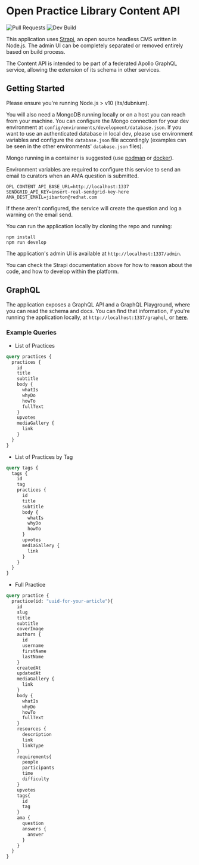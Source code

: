 # Open Practice Library Content API

![Pull Requests](https://github.com/openpracticelibrary/opl-content-api/workflows/Pull%20Requests/badge.svg)
![Dev Build](https://github.com/openpracticelibrary/opl-content-api/workflows/Content%20API%20Dev%20Build/badge.svg)

This application uses [Strapi](https://strapi.io/documentation/3.0.0-beta.x), an open source headless CMS written in Node.js.  The admin UI can be completely separated or removed entirely based on build process.

The Content API is intended to be part of a federated Apollo GraphQL service, allowing the extension of its schema in other services.

## Getting Started

Please ensure you're running Node.js > v10 (lts/dubnium).

You will also need a MongoDB running locally or on a host you can reach from your machine.  You can configure the Mongo connection for your dev environment at `config/environments/development/database.json`.  If you want to use an authenticated database in local dev, please use environment variables and configure the `database.json` file accordingly (examples can be seen in the other environments' `database.json` files).

Mongo running in a container is suggested (use [podman](https://podman.io/getting-started/installation) or [docker](https://docs.docker.com/get-docker/)).

Environment variables are required to configure this service to send an email to curators when an AMA question is submitted.  
```
OPL_CONTENT_API_BASE_URL=http://localhost:1337
SENDGRID_API_KEY=insert-real-sendgrid-key-here
AMA_DEST_EMAIL=jibarton@redhat.com
```
If these aren't configured, the service will create the question and log a warning on the email send.

You can run the application locally by cloning the repo and running:
```
npm install
npm run develop
```
The application's admin UI is available at `http://localhost:1337/admin`.

You can check the Strapi documentation above for how to reason about the code, and how to develop within the platform.

## GraphQL

The application exposes a GraphQL API and a GraphQL Playground, where you can read the schema and docs.  You can find that information, if you're running the application locally, at `http://localhost:1337/graphql`, or [here](http://opl-content-api-opl-dev.apps.s44.core.rht-labs.com/graphql).

### Example Queries
- List of Practices
```graphql
query practices {
  practices {
    id
    title
    subtitle
    body {
      whatIs
      whyDo
      howTo
      fullText
    }
    upvotes
    mediaGallery {
      link
    }
  }
}
```
- List of Practices by Tag
```graphql
query tags {
  tags {
    id
    tag
    practices {
      id
      title
      subtitle
      body {
        whatIs
        whyDo
        howTo
      }
      upvotes
      mediaGallery {
        link
      }
    }
  }
}
```
- Full Practice
```graphql
query practice {
  practice(id: "uuid-for-your-article"){
    id
    slug
    title
    subtitle
    coverImage
    authors {
      id
      username
      firstName
      lastName
    }
    createdAt
    updatedAt
    mediaGallery {
      link
    }
    body {
      whatIs
      whyDo
      howTo
      fullText
    }
    resources {
      description
      link
      linkType
    }
    requirements{
      people
      participants
      time
      difficulty
    }
    upvotes
    tags{
      id
      tag
    }
    ama {
      question
      answers {
        answer
      }
    }
  }
}
```
